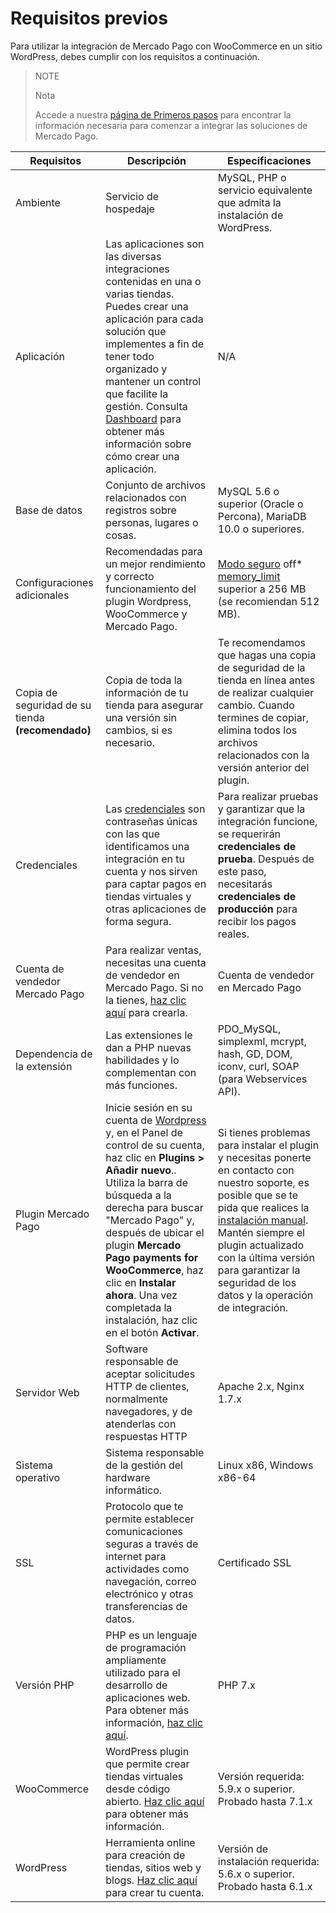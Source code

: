 # Requisitos previos

Para utilizar la integración de Mercado Pago con WooCommerce en un sitio WordPress, debes cumplir con los requisitos a continuación.

> NOTE
>
> Nota
>
> Accede a nuestra [página de Primeros pasos](/developers/es/docs/getting-started) para encontrar la información necesaria para comenzar a integrar las soluciones de Mercado Pago.

| Requisitos | Descripción | Especificaciones |
| --- | --- | --- |
| Ambiente | Servicio de hospedaje |  MySQL, PHP o servicio equivalente que admita la instalación de WordPress.  |
| Aplicación | Las aplicaciones son las diversas integraciones contenidas en una o varias tiendas. Puedes crear una aplicación para cada solución que implementes a fin de tener todo organizado y mantener un control que facilite la gestión. Consulta [Dashboard](/developers/es/docs/woocommerce/additional-content/your-integrations/introduction) para obtener más información sobre cómo crear una aplicación. | N/A |
| Base de datos | Conjunto de archivos relacionados con registros sobre personas, lugares o cosas. | MySQL 5.6 o superior (Oracle o Percona), MariaDB 10.0 o superiores. |
| Configuraciones adicionales | Recomendadas para un mejor rendimiento y correcto funcionamiento del plugin Wordpress, WooCommerce y Mercado Pago. | [Modo seguro](https://wordpress.org/plugins/safe-mode/) off* [memory_limit](https://docs.woocommerce.com/document/increasing-the-wordpress-memory-limit/) superior a 256 MB (se recomiendan 512 MB). |
| Copia de seguridad de su tienda **(recomendado)** | Copia de toda la información de tu tienda para asegurar una versión sin cambios, si es necesario. | Te recomendamos que hagas una copia de seguridad de la tienda en línea antes de realizar cualquier cambio. Cuando termines de copiar, elimina todos los archivos relacionados con la versión anterior del plugin. |
| Credenciales | Las [credenciales](/developers/es/docs/woocommerce/additional-content/your-integrations/credentials) son contraseñas únicas con las que identificamos una integración en tu cuenta y nos sirven para captar pagos en tiendas virtuales y otras aplicaciones de forma segura. | Para realizar pruebas y garantizar que la integración funcione, se requerirán **credenciales de prueba**. Después de este paso, necesitarás **credenciales de producción** para recibir los pagos reales. |
| Cuenta de vendedor Mercado Pago | Para realizar ventas, necesitas una cuenta de vendedor en Mercado Pago. Si no la tienes, [haz clic aquí](https://www.mercadopago[FAKER][URL][DOMAIN]/hub/registration/landing) para crearla. | Cuenta de vendedor en Mercado Pago |
| Dependencia de la extensión | Las extensiones le dan a PHP nuevas habilidades y lo complementan con más funciones. | PDO_MySQL, simplexml, mcrypt, hash, GD, DOM, iconv, curl, SOAP (para Webservices API).  |
| Plugin Mercado Pago | Inicie sesión en su cuenta de [Wordpress](https://wordpress.com/) y, en el Panel de control de su cuenta, haz clic en **Plugins > Añadir nuevo**.. Utiliza la barra de búsqueda a la derecha para buscar "Mercado Pago" y, después de ubicar el plugin **Mercado Pago payments for WooCommerce**, haz clic en **Instalar ahora**. Una vez completada la instalación, haz clic en el botón **Activar**.| Si tienes problemas para instalar el plugin y necesitas ponerte en contacto con nuestro soporte, es posible que se te pida que realices la [instalación manual](/developers/es/docs/woocommerce/how-tos/install-module-manually). Mantén siempre el plugin actualizado con la última versión para garantizar la seguridad de los datos y la operación de integración. |
| Servidor Web | Software responsable de aceptar solicitudes HTTP de clientes, normalmente navegadores, y de atenderlas con respuestas HTTP | Apache 2.x, Nginx 1.7.x|
| Sistema operativo | Sistema responsable de la gestión del hardware informático. | Linux x86, Windows x86-64 |
| SSL | Protocolo que te permite establecer comunicaciones seguras a través de internet para actividades como navegación, correo electrónico y otras transferencias de datos. | Certificado SSL |
| Versión PHP | PHP es un lenguaje de programación ampliamente utilizado para el desarrollo de aplicaciones web. Para obtener más información, [haz clic aquí](https://www.php.net/). | PHP 7.x |
| WooCommerce | WordPress plugin que permite crear tiendas virtuales desde código abierto. [Haz clic aquí](https://woocommerce.com/es-es/woocommerce-features/) para obtener más información. | Versión requerida: 5.9.x o superior. Probado hasta 7.1.x |
| WordPress | Herramienta online para creación de tiendas, sitios web y blogs. [Haz clic aquí](https://es.wordpress.org/) para crear tu cuenta. | Versión de instalación requerida: 5.6.x o superior. Probado hasta 6.1.x |